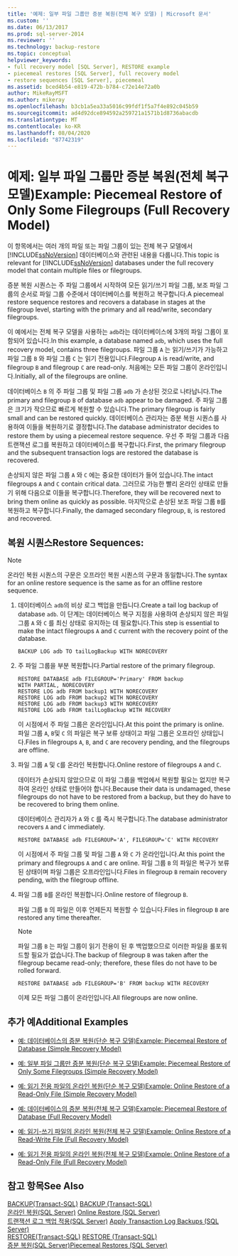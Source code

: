 ```yaml
---
title: '예제: 일부 파일 그룹만 증분 복원(전체 복구 모델) | Microsoft 문서'
ms.custom: ''
ms.date: 06/13/2017
ms.prod: sql-server-2014
ms.reviewer: ''
ms.technology: backup-restore
ms.topic: conceptual
helpviewer_keywords:
- full recovery model [SQL Server], RESTORE example
- piecemeal restores [SQL Server], full recovery model
- restore sequences [SQL Server], piecemeal
ms.assetid: bced4b54-e819-472b-b784-c72e14e72a0b
author: MikeRayMSFT
ms.author: mikeray
ms.openlocfilehash: b3cb1a5ea33a5016c99fdf1f5a7f4e892c045b59
ms.sourcegitcommit: ad4d92dce894592a259721a1571b1d8736abacdb
ms.translationtype: MT
ms.contentlocale: ko-KR
ms.lasthandoff: 08/04/2020
ms.locfileid: "87742319"
---
```

# <a name="example-piecemeal-restore-of-only-some-filegroups-full-recovery-model"></a><span data-ttu-id="5be70-102">예제: 일부 파일 그룹만 증분 복원(전체 복구 모델)</span><span class="sxs-lookup"><span data-stu-id="5be70-102">Example: Piecemeal Restore of Only Some Filegroups (Full Recovery Model)</span></span>
  <span data-ttu-id="5be70-103">이 항목에서는 여러 개의 파일 또는 파일 그룹이 있는 전체 복구 모델에서 [!INCLUDE[ssNoVersion](../../includes/ssnoversion-md.md)] 데이터베이스와 관련된 내용을 다룹니다.</span><span class="sxs-lookup"><span data-stu-id="5be70-103">This topic is relevant for [!INCLUDE[ssNoVersion](../../includes/ssnoversion-md.md)] databases under the full recovery model that contain multiple files or filegroups.</span></span>  
  
 <span data-ttu-id="5be70-104">증분 복원 시퀀스는 주 파일 그룹에서 시작하여 모든 읽기/쓰기 파일 그룹, 보조 파일 그룹의 순서로 파일 그룹 수준에서 데이터베이스를 복원하고 복구합니다.</span><span class="sxs-lookup"><span data-stu-id="5be70-104">A piecemeal restore sequence restores and recovers a database in stages at the filegroup level, starting with the primary and all read/write, secondary filegroups.</span></span>  
  
 <span data-ttu-id="5be70-105">이 예에서는 전체 복구 모델을 사용하는 `adb`라는 데이터베이스에 3개의 파일 그룹이 포함되어 있습니다.</span><span class="sxs-lookup"><span data-stu-id="5be70-105">In this example, a database named `adb`, which uses the full recovery model, contains three filegroups.</span></span> <span data-ttu-id="5be70-106">파일 그룹 `A` 는 읽기/쓰기가 가능하고 파일 그룹 `B` 와 파일 그룹 `C` 는 읽기 전용입니다.</span><span class="sxs-lookup"><span data-stu-id="5be70-106">Filegroup `A` is read/write, and filegroup `B` and filegroup `C` are read-only.</span></span> <span data-ttu-id="5be70-107">처음에는 모든 파일 그룹이 온라인입니다.</span><span class="sxs-lookup"><span data-stu-id="5be70-107">Initially, all of the filegroups are online.</span></span>  
  
 <span data-ttu-id="5be70-108">데이터베이스 `B` 의 주 파일 그룹 및 파일 그룹 `adb` 가 손상된 것으로 나타납니다.</span><span class="sxs-lookup"><span data-stu-id="5be70-108">The primary and filegroup `B` of database `adb` appear to be damaged.</span></span> <span data-ttu-id="5be70-109">주 파일 그룹은 크기가 작으므로 빠르게 복원할 수 있습니다.</span><span class="sxs-lookup"><span data-stu-id="5be70-109">The primary filegroup is fairly small and can be restored quickly.</span></span> <span data-ttu-id="5be70-110">데이터베이스 관리자는 증분 복원 시퀀스를 사용하여 이들을 복원하기로 결정합니다.</span><span class="sxs-lookup"><span data-stu-id="5be70-110">The database administrator decides to restore them by using a piecemeal restore sequence.</span></span> <span data-ttu-id="5be70-111">우선 주 파일 그룹과 다음 트랜잭션 로그를 복원하고 데이터베이스를 복구합니다.</span><span class="sxs-lookup"><span data-stu-id="5be70-111">First, the primary filegroup and the subsequent transaction logs are restored the database is recovered.</span></span>  
  
 <span data-ttu-id="5be70-112">손상되지 않은 파일 그룹 `A` 와 `C` 에는 중요한 데이터가 들어 있습니다.</span><span class="sxs-lookup"><span data-stu-id="5be70-112">The intact filegroups `A` and `C` contain critical data.</span></span> <span data-ttu-id="5be70-113">그러므로 가능한 빨리 온라인 상태로 만들기 위해 다음으로 이들을 복구합니다.</span><span class="sxs-lookup"><span data-stu-id="5be70-113">Therefore, they will be recovered next to bring them online as quickly as possible.</span></span> <span data-ttu-id="5be70-114">마지막으로 손상된 보조 파일 그룹 `B`를 복원하고 복구합니다.</span><span class="sxs-lookup"><span data-stu-id="5be70-114">Finally, the damaged secondary filegroup, `B`, is restored and recovered.</span></span>  
  
## <a name="restore-sequences"></a><span data-ttu-id="5be70-115">복원 시퀀스</span><span class="sxs-lookup"><span data-stu-id="5be70-115">Restore Sequences:</span></span>  
  
> [!NOTE]  
>  <span data-ttu-id="5be70-116">온라인 복원 시퀀스의 구문은 오프라인 복원 시퀀스의 구문과 동일합니다.</span><span class="sxs-lookup"><span data-stu-id="5be70-116">The syntax for an online restore sequence is the same as for an offline restore sequence.</span></span>  
  
1.  <span data-ttu-id="5be70-117">데이터베이스 `adb`의 비상 로그 백업을 만듭니다.</span><span class="sxs-lookup"><span data-stu-id="5be70-117">Create a tail log backup of database `adb`.</span></span> <span data-ttu-id="5be70-118">이 단계는 데이터베이스 복구 지점을 사용하여 손상되지 않은 파일 그룹 `A` 와 `C` 를 최신 상태로 유지하는 데 필요합니다.</span><span class="sxs-lookup"><span data-stu-id="5be70-118">This step is essential to make the intact filegroups `A` and `C` current with the recovery point of the database.</span></span>  
  
    ```  
    BACKUP LOG adb TO tailLogBackup WITH NORECOVERY  
    ```  
  
2.  <span data-ttu-id="5be70-119">주 파일 그룹을 부분 복원합니다.</span><span class="sxs-lookup"><span data-stu-id="5be70-119">Partial restore of the primary filegroup.</span></span>  
  
    ```  
    RESTORE DATABASE adb FILEGROUP='Primary' FROM backup   
    WITH PARTIAL, NORECOVERY  
    RESTORE LOG adb FROM backup1 WITH NORECOVERY  
    RESTORE LOG adb FROM backup2 WITH NORECOVERY  
    RESTORE LOG adb FROM backup3 WITH NORECOVERY  
    RESTORE LOG adb FROM tailLogBackup WITH RECOVERY  
    ```  
  
     <span data-ttu-id="5be70-120">이 시점에서 주 파일 그룹은 온라인입니다.</span><span class="sxs-lookup"><span data-stu-id="5be70-120">At this point the primary is online.</span></span> <span data-ttu-id="5be70-121">파일 그룹 `A`, `B`및 `C` 의 파일은 복구 보류 상태이고 파일 그룹은 오프라인 상태입니다.</span><span class="sxs-lookup"><span data-stu-id="5be70-121">Files in filegroups `A`, `B`, and `C` are recovery pending, and the filegroups are offline.</span></span>  
  
3.  <span data-ttu-id="5be70-122">파일 그룹 `A` 및 `C`를 온라인 복원합니다.</span><span class="sxs-lookup"><span data-stu-id="5be70-122">Online restore of filegroups `A` and `C`.</span></span>  
  
     <span data-ttu-id="5be70-123">데이터가 손상되지 않았으므로 이 파일 그룹을 백업에서 복원할 필요는 없지만 복구하여 온라인 상태로 만들어야 합니다.</span><span class="sxs-lookup"><span data-stu-id="5be70-123">Because their data is undamaged, these filegroups do not have to be restored from a backup, but they do have to be recovered to bring them online.</span></span>  
  
     <span data-ttu-id="5be70-124">데이터베이스 관리자가 `A` 와 `C` 를 즉시 복구합니다.</span><span class="sxs-lookup"><span data-stu-id="5be70-124">The database administrator recovers `A` and `C` immediately.</span></span>  
  
    ```  
    RESTORE DATABASE adb FILEGROUP='A', FILEGROUP='C' WITH RECOVERY  
    ```  
  
     <span data-ttu-id="5be70-125">이 시점에서 주 파일 그룹 및 파일 그룹 `A` 와 `C` 가 온라인입니다.</span><span class="sxs-lookup"><span data-stu-id="5be70-125">At this point the primary and filegroups `A` and `C` are online.</span></span> <span data-ttu-id="5be70-126">파일 그룹 `B` 의 파일은 복구가 보류된 상태이며 파일 그룹은 오프라인입니다.</span><span class="sxs-lookup"><span data-stu-id="5be70-126">Files in filegroup `B` remain recovery pending, with the filegroup offline.</span></span>  
  
4.  <span data-ttu-id="5be70-127">파일 그룹 `B`를 온라인 복원합니다.</span><span class="sxs-lookup"><span data-stu-id="5be70-127">Online restore of filegroup `B`.</span></span>  
  
     <span data-ttu-id="5be70-128">파일 그룹 `B` 의 파일은 이후 언제든지 복원할 수 있습니다.</span><span class="sxs-lookup"><span data-stu-id="5be70-128">Files in filegroup `B` are restored any time thereafter.</span></span>  
  
    > [!NOTE]  
    >  <span data-ttu-id="5be70-129">파일 그룹 `B` 는 파일 그룹이 읽기 전용이 된 후 백업했으므로 이러한 파일을 롤포워드할 필요가 없습니다.</span><span class="sxs-lookup"><span data-stu-id="5be70-129">The backup of filegroup `B` was taken after the filegroup became read-only; therefore, these files do not have to be rolled forward.</span></span>  
  
    ```  
    RESTORE DATABASE adb FILEGROUP='B' FROM backup WITH RECOVERY  
    ```  
  
     <span data-ttu-id="5be70-130">이제 모든 파일 그룹이 온라인입니다.</span><span class="sxs-lookup"><span data-stu-id="5be70-130">All filegroups are now online.</span></span>  
  
## <a name="additional-examples"></a><span data-ttu-id="5be70-131">추가 예</span><span class="sxs-lookup"><span data-stu-id="5be70-131">Additional Examples</span></span>  
  
-   [<span data-ttu-id="5be70-132">예: 데이터베이스의 증분 복원&#40;단순 복구 모델&#41;</span><span class="sxs-lookup"><span data-stu-id="5be70-132">Example: Piecemeal Restore of Database &#40;Simple Recovery Model&#41;</span></span>](example-piecemeal-restore-of-database-simple-recovery-model.md)  
  
-   [<span data-ttu-id="5be70-133">예: 일부 파일 그룹만 증분 복원&#40;단순 복구 모델&#41;</span><span class="sxs-lookup"><span data-stu-id="5be70-133">Example: Piecemeal Restore of Only Some Filegroups &#40;Simple Recovery Model&#41;</span></span>](example-piecemeal-restore-of-only-some-filegroups-simple-recovery-model.md)  
  
-   [<span data-ttu-id="5be70-134">예: 읽기 전용 파일의 온라인 복원&#40;단순 복구 모델&#41;</span><span class="sxs-lookup"><span data-stu-id="5be70-134">Example: Online Restore of a Read-Only File &#40;Simple Recovery Model&#41;</span></span>](example-online-restore-of-a-read-only-file-simple-recovery-model.md)  
  
-   [<span data-ttu-id="5be70-135">예: 데이터베이스의 증분 복원&#40;전체 복구 모델&#41;</span><span class="sxs-lookup"><span data-stu-id="5be70-135">Example: Piecemeal Restore of Database &#40;Full Recovery Model&#41;</span></span>](example-piecemeal-restore-of-database-full-recovery-model.md)  
  
-   [<span data-ttu-id="5be70-136">예: 읽기-쓰기 파일의 온라인 복원&#40;전체 복구 모델&#41;</span><span class="sxs-lookup"><span data-stu-id="5be70-136">Example: Online Restore of a Read-Write File &#40;Full Recovery Model&#41;</span></span>](example-online-restore-of-a-read-write-file-full-recovery-model.md)  
  
-   [<span data-ttu-id="5be70-137">예: 읽기 전용 파일의 온라인 복원&#40;전체 복구 모델&#41;</span><span class="sxs-lookup"><span data-stu-id="5be70-137">Example: Online Restore of a Read-Only File &#40;Full Recovery Model&#41;</span></span>](example-online-restore-of-a-read-only-file-full-recovery-model.md)  
  
## <a name="see-also"></a><span data-ttu-id="5be70-138">참고 항목</span><span class="sxs-lookup"><span data-stu-id="5be70-138">See Also</span></span>  
 <span data-ttu-id="5be70-139">[BACKUP&#40;Transact-SQL&#41;](/sql/t-sql/statements/backup-transact-sql) </span><span class="sxs-lookup"><span data-stu-id="5be70-139">[BACKUP &#40;Transact-SQL&#41;](/sql/t-sql/statements/backup-transact-sql) </span></span>  
 <span data-ttu-id="5be70-140">[온라인 복원&#40;SQL Server&#41;](online-restore-sql-server.md) </span><span class="sxs-lookup"><span data-stu-id="5be70-140">[Online Restore &#40;SQL Server&#41;](online-restore-sql-server.md) </span></span>  
 <span data-ttu-id="5be70-141">[트랜잭션 로그 백업 적용&#40;SQL Server&#41;](transaction-log-backups-sql-server.md) </span><span class="sxs-lookup"><span data-stu-id="5be70-141">[Apply Transaction Log Backups &#40;SQL Server&#41;](transaction-log-backups-sql-server.md) </span></span>  
 <span data-ttu-id="5be70-142">[RESTORE&#40;Transact-SQL&#41;](/sql/t-sql/statements/restore-statements-transact-sql) </span><span class="sxs-lookup"><span data-stu-id="5be70-142">[RESTORE &#40;Transact-SQL&#41;](/sql/t-sql/statements/restore-statements-transact-sql) </span></span>  
 [<span data-ttu-id="5be70-143">증분 복원&#40;SQL Server&#41;</span><span class="sxs-lookup"><span data-stu-id="5be70-143">Piecemeal Restores &#40;SQL Server&#41;</span></span>](piecemeal-restores-sql-server.md)  
  
  
